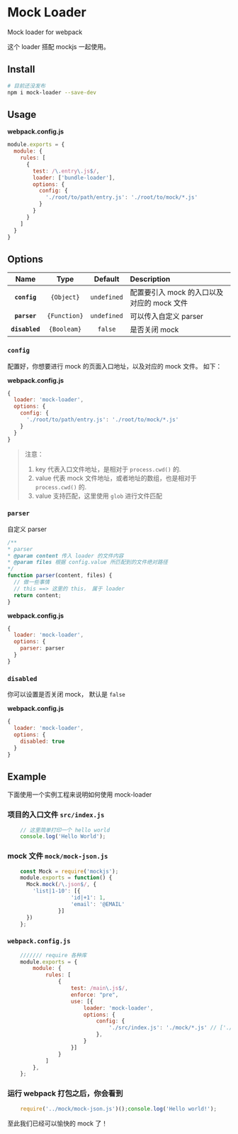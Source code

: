# Mock Loader
Mock loader for webpack

这个 loader 搭配 mockjs 一起使用。

## Install

```bash
# 目前还没发布
npm i mock-loader --save-dev
```

## Usage

**webpack.config.js**
```js
module.exports = {
  module: {
    rules: [
      {
        test: /\.entry\.js$/,
        loader: ['bundle-loader'],
        options: {
          config: {
            './root/to/path/entry.js': './root/to/mock/*.js'
          }
        }
      }
    ]
  }
}
```

## Options

|Name|Type|Default|Description|
|:--:|:--:|:-----:|:----------|
|**`config`**|`{Object}`|`undefined`|配置要引入 mock 的入口以及对应的 mock 文件|
|**`parser`**|`{Function}`|`undefined`|可以传入自定义 parser|
|**`disabled`**|`{Booleam}`|`false`|是否关闭 mock|

### `config`

配置好，你想要进行 mock 的页面入口地址，以及对应的 mock 文件。 如下：

**webpack.config.js**
```js
{
  loader: 'mock-loader',
  options: {
    config: {
      './root/to/path/entry.js': './root/to/mock/*.js'
    }
  }
}
```

> 注意：
>   1. key 代表入口文件地址，是相对于 `process.cwd()` 的.
>   2. value 代表 mock 文件地址，或者地址的数组，也是相对于 `process.cwd()` 的.
>   3. value 支持匹配，这里使用 `glob` 进行文件匹配

### `parser`

自定义 parser

```js
/**
* parser
* @param content 传入 loader 的文件内容
* @param files 根据 config.value 所匹配到的文件绝对路径 
*/
function parser(content, files) {
  // 做一些事情
  // this ==> 这里的 this， 属于 loader
  return content;
}
```

**webpack.config.js**
```js
{
  loader: 'mock-loader',
  options: {
    parser: parser
  }
}
```


### `disabled`

你可以设置是否关闭 mock， 默认是 `false`

**webpack.config.js**
```js
{
  loader: 'mock-loader',
  options: {
    disabled: true
  }
}
```

## Example

下面使用一个实例工程来说明如何使用 mock-loader

### 项目的入口文件 `src/index.js`

```js
    // 这里简单打印一个 hello world
    console.log('Hello World');
```

### mock 文件 `mock/mock-json.js`

```js
    const Mock = require('mockjs');
    module.exports = function() {
      Mock.mock(/\.json$/, {
        'list|1-10': [{
                    'id|+1': 1,
                    'email': '@EMAIL'
                }]
      })
    };
```

### `webpack.config.js`

```js
    /////// require 各种库
    module.exports = {
        module: {
            rules: [
                {
                    test: /main\.js$/,
                    enforce: "pre",
                    use: [{
                        loader: 'mock-loader',
                        options: {
                            config: {
                                './src/index.js': './mock/*.js' // ['./mock/*.js', './other/*.js']
                            },
                        }
                    }]
                }
            ]
        },
    };
```

### 运行 webpack 打包之后，你会看到

```js
    require('../mock/mock-json.js')();console.log('Hello world!');
```

至此我们已经可以愉快的 mock 了！
